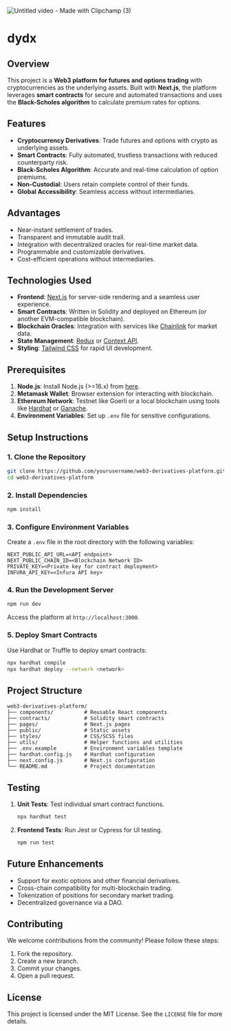 ![Untitled video - Made with Clipchamp (3)](https://github.com/user-attachments/assets/ce3a6299-f673-4bcd-8c27-3ea8f98de1c7)
# dydx

## Overview
This project is a **Web3 platform for futures and options trading** with cryptocurrencies as the underlying assets. Built with **Next.js**, the platform leverages **smart contracts** for secure and automated transactions and uses the **Black-Scholes algorithm** to calculate premium rates for options.

## Features
- **Cryptocurrency Derivatives**: Trade futures and options with crypto as underlying assets.
- **Smart Contracts**: Fully automated, trustless transactions with reduced counterparty risk.
- **Black-Scholes Algorithm**: Accurate and real-time calculation of option premiums.
- **Non-Custodial**: Users retain complete control of their funds.
- **Global Accessibility**: Seamless access without intermediaries.

## Advantages
- Near-instant settlement of trades.
- Transparent and immutable audit trail.
- Integration with decentralized oracles for real-time market data.
- Programmable and customizable derivatives.
- Cost-efficient operations without intermediaries.

## Technologies Used
- **Frontend**: [Next.js](https://nextjs.org/) for server-side rendering and a seamless user experience.
- **Smart Contracts**: Written in Solidity and deployed on Ethereum (or another EVM-compatible blockchain).
- **Blockchain Oracles**: Integration with services like [Chainlink](https://chain.link/) for market data.
- **State Management**: [Redux](https://redux.js.org/) or [Context API](https://reactjs.org/docs/context.html).
- **Styling**: [Tailwind CSS](https://tailwindcss.com/) for rapid UI development.

## Prerequisites
1. **Node.js**: Install Node.js (>=16.x) from [here](https://nodejs.org/).
2. **Metamask Wallet**: Browser extension for interacting with blockchain.
3. **Ethereum Network**: Testnet like Goerli or a local blockchain using tools like [Hardhat](https://hardhat.org/) or [Ganache](https://trufflesuite.com/ganache/).
4. **Environment Variables**: Set up `.env` file for sensitive configurations.

## Setup Instructions

### 1. Clone the Repository
```bash
git clone https://github.com/yourusername/web3-derivatives-platform.git
cd web3-derivatives-platform
```

### 2. Install Dependencies
```bash
npm install
```

### 3. Configure Environment Variables
Create a `.env` file in the root directory with the following variables:
```env
NEXT_PUBLIC_API_URL=<API endpoint>
NEXT_PUBLIC_CHAIN_ID=<Blockchain Network ID>
PRIVATE_KEY=<Private key for contract deployment>
INFURA_API_KEY=<Infura API key>
```

### 4. Run the Development Server
```bash
npm run dev
```
Access the platform at `http://localhost:3000`.

### 5. Deploy Smart Contracts
Use Hardhat or Truffle to deploy smart contracts:
```bash
npx hardhat compile
npx hardhat deploy --network <network>
```

## Project Structure
```
web3-derivatives-platform/
├── components/          # Reusable React components
├── contracts/           # Solidity smart contracts
├── pages/               # Next.js pages
├── public/              # Static assets
├── styles/              # CSS/SCSS files
├── utils/               # Helper functions and utilities
├── .env.example         # Environment variables template
├── hardhat.config.js    # Hardhat configuration
├── next.config.js       # Next.js configuration
└── README.md            # Project documentation
```

## Testing
1. **Unit Tests**: Test individual smart contract functions.
   ```bash
   npx hardhat test
   ```
2. **Frontend Tests**: Run Jest or Cypress for UI testing.
   ```bash
   npm run test
   ```

## Future Enhancements
- Support for exotic options and other financial derivatives.
- Cross-chain compatibility for multi-blockchain trading.
- Tokenization of positions for secondary market trading.
- Decentralized governance via a DAO.

## Contributing
We welcome contributions from the community! Please follow these steps:
1. Fork the repository.
2. Create a new branch.
3. Commit your changes.
4. Open a pull request.

## License
This project is licensed under the MIT License. See the `LICENSE` file for more details.
